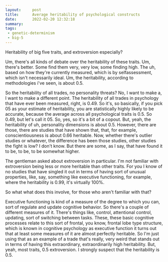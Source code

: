 ```yaml
---
layout:     post
title:      Average heritability of psychological constructs
date:       2022-02-20 12:32:18
summary:    
tags:
 - genetic-determinism
 - big-5
---
```


Heritability of big five traits, and extroversion especially?

 Um, there's all kinds of debate over the heritability of these traits. Um, there's better. Some find them very, very low, some finding high. The uh, based on how they're currently measured, which is by selfassessment, which isn't necessarily ideal. Um, the heritability, according to methodologies i've seen, is about 0.5. 
 
 So the heritability of all trades, no personality threats? No, I want to make a, I want to make a different point. The heritability of all trades in psychology that have ever been measured, right, is 0.49. So it's, so basically, if you pick 05 as your estimate of heritability, you are statistically highly likely to be accurate, because the average across all psychological traits is 0.5. So 0.49, but let's call it 05. So, yes, so it's a bit of a copout. But, yeah, the heritability of uh, personality dimensions is about 0.5. However, there are those, there are studies that have shown that, that, for example, conscientiousness is about 0.66 heritable. Now, whether there's outlier studies or whatever, the difference has been those studies, other studies the fight is low? I don't know. But there are some, as I say, that have found it to be, to be, to be somewhat higher.
 
 The gentleman asked about extroversion in particular. I'm not familiar with extroversion being less or more heritable than other traits. For you I know of no studies that have singled it out in terms of having sort of unusual properties, like, say, something like executive functioning, for example, where the heritability is 0.99, it's virtually 100%.
 
 So what what does this involve, for those who aren't familiar with that?
 
 Executive functioning is kind of a measure of the degree to which you can, sort of regulate and update cognitive behavior. So there's a couple of different measures of it. There's things like, control, attentional control, updating, sort of switching between tasks. These, these basic cognitive processes relate to this sort of frontal, you know, frontal lobe type structure, which is known in cognitive psychology as executive function it turns out that at least some measures of it are almost perfectly heritable. So I'm just using that as an example of a trade that's really, very weird that stands out in terms of having this extraordinary, extraordinarily high heritability. But, yeah, most traits, 0.5 extroversion. I strongly suspect that the heritability is 0.5.